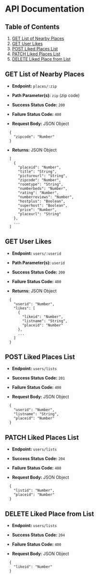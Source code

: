 # API Documentation

## Table of Contents

1. [GET List of Nearby Places](#get-list-of-nearby-places)
1. [GET User Likes](#get-user-likes)
1. [POST Liked Places List](#post-liked-places-list)
1. [PATCH Liked Places List](#patch-liked-places-list)
1. [DELETE Liked Place from List](#delete-liked-place-from-list)

## GET List of Nearby Places

* **Endpoint:** `places/:zip`

* **Path Parameter(s):** `zip` (zip code)

* **Success Status Code:** `200`

* **Failure Status Code:** `400`

* **Request Body:** JSON Object
```
  {
    "zipcode": "Number"
  }
```

* **Returns:** JSON Object
```
  [
    {
      "placeid": "Number",
      "title": "String",
      "pictureurl": "String",
      "zipcode": "Number",
      "roomtype": "String",
      "numberbeds": "Number",
      "rating": "Number",
      "numberreviews": "Number",
      "hostplus": "Boolean",
      "superhost": "Boolean",
      "price": "Number",
      "placeurl": "String"
    },
    ...
  ]
```

## GET User Likes

* **Endpoint:** `users/:userid`

* **Path Parameter(s):** `userid`

* **Success Status Code:** `200`

* **Failure Status Code:** `400`

* **Returns:** JSON Object
```
  {
    "userid": "Number",
    "likes": [
      {
        "likeid": "Number",
        "listname": "String",
        "placeid": "Number"
      },
      ...
    ]
  }
```

## POST Liked Places List

* **Endpoint:** `users/lists`

* **Success Status Code:** `201`

* **Failure Status Code:** `400`

* **Request Body:** JSON Object
```
  {
    "userid": "Number",
    "listname": "String",
    "placeid": "Number"
  }
```

## PATCH Liked Places List

* **Endpoint:** `users/lists`

* **Success Status Code:** `204`

* **Failure Status Code:** `400`

* **Request Body:** JSON Object
```
  {
    "listid": "Number",
    "placeid": "Number"
  }
```

## DELETE Liked Place from List

* **Endpoint:** `users/lists`

* **Success Status Code:** `204`

* **Failure Status Code:** `400`

* **Request Body:** JSON Object
```
  {
    "likeid": "Number"
  }
```